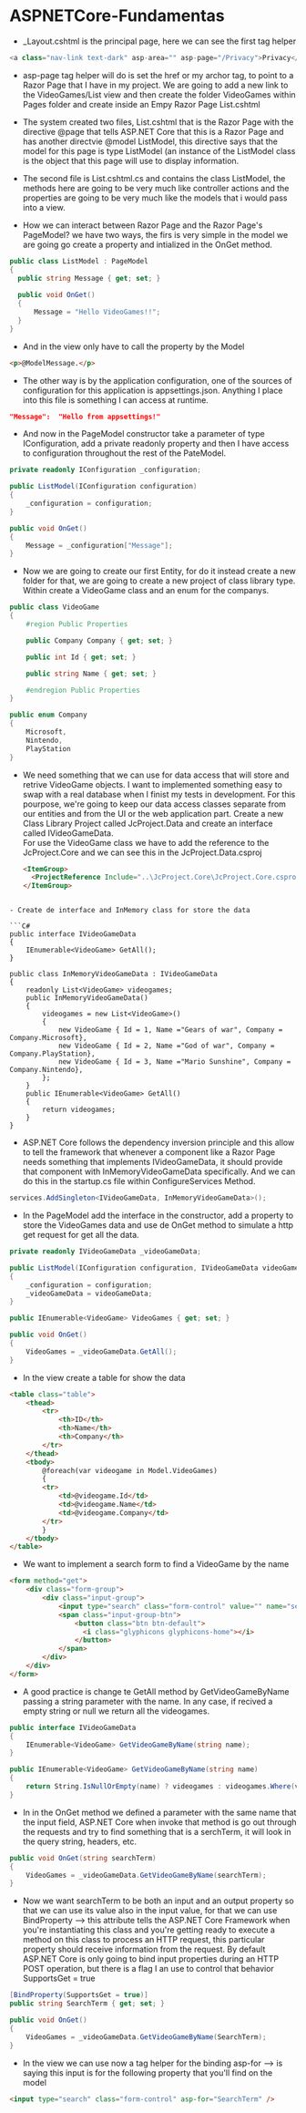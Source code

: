 # ASPNETCore-Fundamentas

- _Layout.cshtml is the principal page, here we can see the first tag helper

```C#
<a class="nav-link text-dark" asp-area="" asp-page="/Privacy">Privacy</a>
```

- asp-page tag helper will do is set the href or my archor tag, to point to a Razor Page that I have in my project. We are going to add a new link to the VideoGames/List view and then create the folder VideoGames within Pages folder and create inside an Empy Razor Page List.cshtml

- The system created two files, List.cshtml that is the Razor Page with the directive @page that tells ASP.NET Core that this is a Razor Page and has another directvie @model ListModel, this directive says that the model for this page is type ListModel (an instance of the ListModel class is the object that this page will use to display information.

- The second file is List.cshtml.cs and contains the class ListModel, the methods here are going to be very much like controller actions and the properties are going to be very much like the models that i would pass into a view.

- How we can interact between Razor Page and the Razor Page's PageModel? we have two ways, the firs is very simple in the model we are going go create a property and intialized in the OnGet method.

```C#
public class ListModel : PageModel
{
  public string Message { get; set; }
  
  public void OnGet()
  {
      Message = "Hello VideoGames!!";
  }
}
```

- And in the view only have to call the property by the Model

```HTML
<p>@ModelMessage.</p>
```

- The other way is by the application configuration, one of the sources of configuration for this application is appsettings.json. Anything I place into this file is something I can access at runtime.

```JSON
"Message":  "Hello from appsettings!"
```

- And now in the PageModel constructor take a parameter of type IConfiguration, add a private readonly property and then I have access to configuration throughout the rest of the PateModel.

```C#
private readonly IConfiguration _configuration;

public ListModel(IConfiguration configuration)
{
    _configuration = configuration;
}

public void OnGet()
{
    Message = _configuration["Message"];
}
```

- Now we are going to create our first Entity, for do it instead create a new folder for that, we are going to create a new project of class library type. Within create a VideoGame class and an enum for the companys.

```C#
public class VideoGame
{
    #region Public Properties

    public Company Company { get; set; }

    public int Id { get; set; }

    public string Name { get; set; }

    #endregion Public Properties
}
```

```C#
public enum Company
{
    Microsoft,
    Nintendo,
    PlayStation
}
```

- We need something that we can use for data access that will store and retrive VideoGame objects. I want to implemented something easy to swap with a real database when I finist my tests in development. For this pourpose, we're going to keep our data access classes separate from our entities and from the UI or the web application part. Create a new Class Library Project called JcProject.Data and create an interface called IVideoGameData.  
  For use the VideoGame class we have to add the reference to the JcProject.Core and we can see this in the JcProject.Data.csproj
  
  ```HTML
  <ItemGroup>
    <ProjectReference Include="..\JcProject.Core\JcProject.Core.csproj" />
  </ItemGroup>
```

- Create de interface and InMemory class for store the data

```C#
public interface IVideoGameData
{
    IEnumerable<VideoGame> GetAll();
}

public class InMemoryVideoGameData : IVideoGameData
{
    readonly List<VideoGame> videogames;
    public InMemoryVideoGameData()
    {
        videogames = new List<VideoGame>()
        {
            new VideoGame { Id = 1, Name ="Gears of war", Company = Company.Microsoft},
            new VideoGame { Id = 2, Name ="God of war", Company = Company.PlayStation},
            new VideoGame { Id = 3, Name ="Mario Sunshine", Company = Company.Nintendo},
        };
    }
    public IEnumerable<VideoGame> GetAll()
    {
        return videogames;
    }
}
```

- ASP.NET Core follows the dependency inversion principle and this allow to tell the framework that whenever a component like a Razor Page needs something that implements IVideoGameData, it should provide that component with InMemoryVideoGameData specifically.  And we can do this in the startup.cs file within ConfigureServices Method.

```C#
services.AddSingleton<IVideoGameData, InMemoryVideoGameData>();
```

- In the PageModel add the interface in the constructor, add a property to store the VideoGames data and use de OnGet method to simulate a http get request for get all the data.

```C#
private readonly IVideoGameData _videoGameData;

public ListModel(IConfiguration configuration, IVideoGameData videoGameData)
{
    _configuration = configuration;
    _videoGameData = videoGameData;
}

public IEnumerable<VideoGame> VideoGames { get; set; }

public void OnGet()
{
    VideoGames = _videoGameData.GetAll();
}
```

- In the view create a table for show the data

```HTML
<table class="table">
    <thead>
        <tr>
            <th>ID</th>
            <th>Name</th>
            <th>Company</th>
        </tr>
    </thead>
    <tbody>
        @foreach(var videogame in Model.VideoGames)
        {
        <tr>
            <td>@videogame.Id</td>
            <td>@videogame.Name</td>
            <td>@videogame.Company</td>
        </tr>
        }
    </tbody>
</table>
```

- We want to implement a search form to find a VideoGame by the name

```HTML
<form method="get">
    <div class="form-group">
        <div class="input-group">
            <input type="search" class="form-control" value="" name="searchTerm" />
            <span class="input-group-btn">
                <button class="btn btn-default">
                  <i class="glyphicons glyphicons-home"></i>
                </button>
            </span>
        </div>
    </div>
</form>
```

- A good practice is change te GetAll method by GetVideoGameByName passing a string parameter with the name.  In any case, if recived a empty string or null we return all the videogames.

```C#
public interface IVideoGameData
{
    IEnumerable<VideoGame> GetVideoGameByName(string name);
}
```

```C#
public IEnumerable<VideoGame> GetVideoGameByName(string name)
{
    return String.IsNullOrEmpty(name) ? videogames : videogames.Where(v => v.Name.Contains(name));
}
```

- In in the OnGet method we defined a parameter with the same name that the input field, ASP.NET Core when invoke that method is go out through the requests and try to find something that is a serchTerm, it will look in the query string, headers, etc.

```C#
public void OnGet(string searchTerm)
{
    VideoGames = _videoGameData.GetVideoGameByName(searchTerm);
}
```

- Now we want searchTerm to be both an input and an output property so that we can use its value also in the input value, for that we can use BindProperty --> this attribute tells the ASP.NET Core Framework when you're instantiating this class and you're getting ready to execute a method on this class to process an HTTP request, this particular property should receive information from the request.
By default ASP.NET Core is only going to bind input properties during an HTTP POST operation, but there is a flag I an use to control that behavior SupportsGet = true

```C#
[BindProperty(SupportsGet = true)]
public string SearchTerm { get; set; }

public void OnGet()
{
    VideoGames = _videoGameData.GetVideoGameByName(SearchTerm);
}
```

- In the view we can use now a tag helper for the binding asp-for --> is saying this input is for the following property that you'll find on the model

```HTML
<input type="search" class="form-control" asp-for="SearchTerm" />
```



